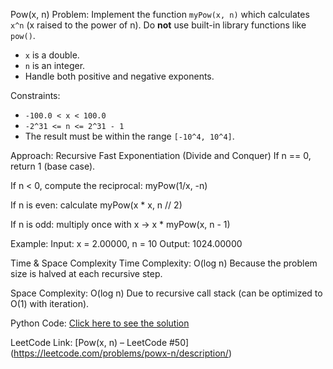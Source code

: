 Pow(x, n)
Problem:
Implement the function `myPow(x, n)` which calculates `x^n` (x raised to the power of n). Do **not** use built-in library functions like `pow()`.
- `x` is a double.
- `n` is an integer.
- Handle both positive and negative exponents.

Constraints:
- `-100.0 < x < 100.0`
- `-2^31 <= n <= 2^31 - 1`
- The result must be within the range `[-10^4, 10^4]`.

Approach:
Recursive Fast Exponentiation (Divide and Conquer)
If n == 0, return 1 (base case).

If n < 0, compute the reciprocal: myPow(1/x, -n)

If n is even: calculate myPow(x * x, n // 2)

If n is odd: multiply once with x → x * myPow(x, n - 1)

Example:
Input: x = 2.00000, n = 10
Output: 1024.00000

Time & Space Complexity
Time Complexity: O(log n)
Because the problem size is halved at each recursive step.

Space Complexity: O(log n)
Due to recursive call stack (can be optimized to O(1) with iteration).

Python Code:
[Click here to see the solution](https://github.com/sudeff/Leetcode-practices/blob/main/Pow(x%2C%20n)/solution.py) 

LeetCode Link:
[Pow(x, n) – LeetCode #50] (https://leetcode.com/problems/powx-n/description/)



